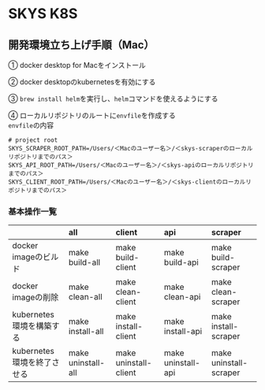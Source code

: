 # SKYS K8S

## 開発環境立ち上げ手順（Mac）

① docker desktop for Macをインストール

② docker desktopのkubernetesを有効にする

③ `brew install helm`を実行し、`helm`コマンドを使えるようにする

④ ローカルリポジトリのルートに`envfile`を作成する  
`envfile`の内容
```
# project root
SKYS_SCRAPER_ROOT_PATH=/Users/＜Macのユーザー名＞/＜skys-scraperのローカルリポジトリまでのパス＞
SKYS_API_ROOT_PATH=/Users/＜Macのユーザー名＞/＜skys-apiのローカルリポジトリまでのパス＞
SKYS_CLIENT_ROOT_PATH=/Users/＜Macのユーザー名＞/＜skys-clientのローカルリポジトリまでのパス＞
```

### 基本操作一覧

|                            | all                | client                | api                | scraper                | 
| :------------------------- | :----------------- | :-------------------- | :----------------- | :--------------------- | 
| docker imageのビルド       | make build-all     | make build-client     | make build-api     | make build-scraper     | 
| docker imageの削除         | make clean-all     | make clean-client     | make clean-api     | make clean-scraper     | 
| kubernetes環境を構築する   | make install-all   | make install-client   | make install-api   | make install-scraper   | 
| kubernetes環境を終了させる | make uninstall-all | make uninstall-client | make uninstall-api | make uninstall-scraper | 
